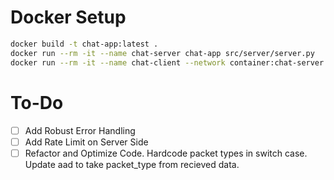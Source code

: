 # Docker Setup

```bash
docker build -t chat-app:latest .
docker run --rm -it --name chat-server chat-app src/server/server.py
docker run --rm -it --name chat-client --network container:chat-server chat-app src/client.py
```

# To-Do
- [ ] Add Robust Error Handling
- [ ] Add Rate Limit on Server Side
- [ ] Refactor and Optimize Code. Hardcode packet types in switch case. Update aad to take packet_type from recieved data. 